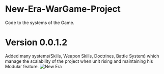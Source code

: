 # New-Era-WarGame-Project
Code to the systems of the Game.
# Version 0.0.1.2
Added many systems(Skills, Weapon Skills, Doctrines, Battle System) which manage the scalability of the project when unit rising and maintaining
his Modular feature.
![New Era](https://user-images.githubusercontent.com/59373642/115565286-89d4b480-a2b9-11eb-88c4-7d4328329da4.png)


